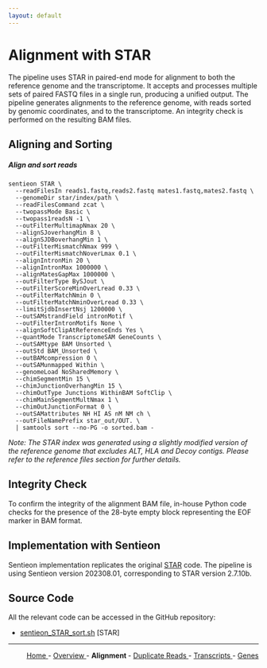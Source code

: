 ```yaml
---
layout: default
---
```

# Alignment with STAR

The pipeline uses STAR in paired-end mode for alignment to both the reference genome and the transcriptome. It accepts and processes multiple sets of paired FASTQ files in a single run, producing a unified output. The pipeline generates alignments to the reference genome, with reads sorted by genomic coordinates, and to the transcriptome. An integrity check is performed on the resulting BAM files.

## Aligning and Sorting

##### Align and sort reads

```text
sentieon STAR \
  --readFilesIn reads1.fastq,reads2.fastq mates1.fastq,mates2.fastq \
  --genomeDir star/index/path \
  --readFilesCommand zcat \
  --twopassMode Basic \
  --twopass1readsN -1 \
  --outFilterMultimapNmax 20 \
  --alignSJoverhangMin 8 \
  --alignSJDBoverhangMin 1 \
  --outFilterMismatchNmax 999 \
  --outFilterMismatchNoverLmax 0.1 \
  --alignIntronMin 20 \
  --alignIntronMax 1000000 \
  --alignMatesGapMax 1000000 \
  --outFilterType BySJout \
  --outFilterScoreMinOverLread 0.33 \
  --outFilterMatchNmin 0 \
  --outFilterMatchNminOverLread 0.33 \
  --limitSjdbInsertNsj 1200000 \
  --outSAMstrandField intronMotif \
  --outFilterIntronMotifs None \
  --alignSoftClipAtReferenceEnds Yes \
  --quantMode TranscriptomeSAM GeneCounts \
  --outSAMtype BAM Unsorted \
  --outStd BAM_Unsorted \
  --outBAMcompression 0 \
  --outSAMunmapped Within \
  --genomeLoad NoSharedMemory \
  --chimSegmentMin 15 \
  --chimJunctionOverhangMin 15 \
  --chimOutType Junctions WithinBAM SoftClip \
  --chimMainSegmentMultNmax 1 \
  --chimOutJunctionFormat 0 \
  --outSAMattributes NH HI AS nM NM ch \
  --outFileNamePrefix star_out/OUT. \
  | samtools sort --no-PG -o sorted.bam -
```

*Note: The STAR index was generated using a slightly modified version of the reference genome that excludes ALT, HLA and Decoy contigs. Please refer to the reference files section for further details.*

## Integrity Check

To confirm the integrity of the alignment BAM file, in-house Python code checks for the presence of the 28-byte empty block representing the EOF marker in BAM format.

## Implementation with Sentieon

Sentieon implementation replicates the original [STAR](https://github.com/alexdobin/STAR) code. The pipeline is using Sentieon version 202308.01, corresponding to STAR version 2.7.10b.

## Source Code

All the relevant code can be accessed in the GitHub repository:

  - [sentieon_STAR_sort.sh](https://github.com/smaht-dac/rnaseq-pipelines/blob/main/dockerfiles/star_sentieon/sentieon_STAR_sort.sh) [STAR]

---

<!-- This section relies on the html links generated by GitHub Pages 
and will not render correctly in Markdown -->
<div style="text-align: right">
    <a href="/"> Home </a> -
    <a href="0_Overview.html"> Overview </a> -
     <a> <b> Alignment </b> </a> -
    <a href="2_Duplicate_Reads.html"> Duplicate Reads </a> -
    <a href="3_Transcript_Quantification.html"> Transcripts </a> -
    <a href="4_Gene_Quantification.html"> Genes </a>
</div>
